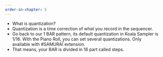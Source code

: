 ```yaml
---
order-in-chapter: 5
---
```


- What is quantization?
- Quantization is a time correction of what you record in the sequencer.
- Go back to our 1 BAR pattern, its default quantization in Koala Sampler is 1/16.
  With the Piano Roll, you can set several quantizations. Only available with #SAMURAÏ extension.
- That means, your BAR is divided in 16 part called steps.

